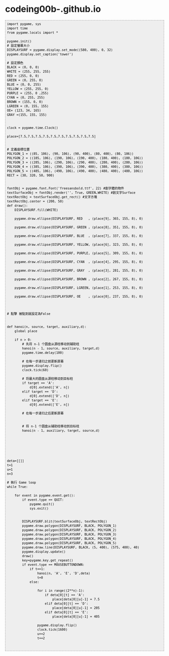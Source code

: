 # codeing00b-.github.io
<pre style="font-family: Andale Mono, Lucida Console, Monaco, fixed, monospace; color: #000000; background-color: #eee;font-size: 12px;border: 1px dashed #999999;line-height: 14px;padding: 5px; overflow: auto; width: 100%"><code>import pygame, sys
import time
from pygame.locals import *

pygame.init()
# &#35373;&#23450;&#34722;&#24149;&#22823;&#23567;
DISPLAYSURF = pygame.display.set_mode((580, 400), 0, 32)
pygame.display.set_caption('tower')

# &#35373;&#23450;&#38991;&#33394;
BLACK = (0, 0, 0)
WHITE = (255, 255, 255)
RED = (255, 0, 0)
GREEN = (0, 255, 0)
BLUE = (0, 0, 255)
YELLOW = (255, 255, 0)
PURPLE = (255, 0 ,255)
CYAN = (0, 255, 255)
BROWN = (155, 0, 0)
LGREEN = (0, 155, 155)
OE= (123, 34, 165)
GRAY =(155, 155, 155)


clock = pygame.time.Clock()

place=[7.5,7.5,7.5,7.5,7.5,7.5,7.5,7.5,7.5,7.5]


# &#23450;&#32681;&#24231;&#27161;&#20301;&#32622;
POLYGON_1 = ((85, 106), (90, 106), (90, 400), (80, 400), (80, 106))
POLYGON_2 = ((185, 106), (190, 106), (190, 400), (180, 400), (180, 106))
POLYGON_3 = ((285, 106), (290, 106), (290, 400), (280, 400), (280, 106))
POLYGON_4 = ((385, 106), (390, 106), (390, 400), (380, 400), (380, 106))
POLYGON_5 = ((485, 106), (490, 106), (490, 400), (480, 400), (480, 106))
RECT = (30, 320, 50, 900)


fontObj = pygame.font.Font('freesansbold.ttf', 22) #&#21109;&#23383;&#39636;&#30340;&#29289;&#20214;
textSurfaceObj = fontObj.render('', True, GREEN,WHITE) #&#21109;&#25991;&#23383;Surface
textRectObj = textSurfaceObj.get_rect() #&#25991;&#23383;&#26041;&#22602;
textRectObj.center = (200, 50)
def draw():
    DISPLAYSURF.fill(WHITE)

    pygame.draw.ellipse(DISPLAYSURF, RED   , (place[9], 365, 155, 8), 0)

    pygame.draw.ellipse(DISPLAYSURF, GREEN , (place[8], 351, 155, 8), 0)

    pygame.draw.ellipse(DISPLAYSURF, BLUE  , (place[7], 337, 155, 8), 0)

    pygame.draw.ellipse(DISPLAYSURF, YELLOW, (place[6], 323, 155, 8), 0)

    pygame.draw.ellipse(DISPLAYSURF, PURPLE, (place[5], 309, 155, 8), 0)

    pygame.draw.ellipse(DISPLAYSURF, CYAN  , (place[4], 295, 155, 8), 0)

    pygame.draw.ellipse(DISPLAYSURF, GRAY  , (place[3], 281, 155, 8), 0)

    pygame.draw.ellipse(DISPLAYSURF, BROWN , (place[2], 267, 155, 8), 0)

    pygame.draw.ellipse(DISPLAYSURF, LGREEN, (place[1], 253, 155, 8), 0)

    pygame.draw.ellipse(DISPLAYSURF, OE    , (place[0], 237, 155, 8), 0)



# &#40670;&#25802; &#34987;&#40670;&#21040;&#23601;&#35373;&#23450;&#28858;False


def hanoi(n, source, target, auxiliary,d):
    global place

    if n &gt; 0:
        # &#20808;&#23558; n-1 &#20010;&#22278;&#30424;&#20174;&#28304;&#26609;&#31227;&#21160;&#21040;&#36741;&#21161;&#26609;
        hanoi(n - 1, source, auxiliary, target,d)
        pygame.time.delay(100)

        # &#22312;&#27599;&#19968;&#27493;&#36882;&#24402;&#20043;&#21069;&#26356;&#26032;&#23631;&#24149;
        pygame.display.flip()
        clock.tick(60)

        # &#23558;&#26368;&#22823;&#30340;&#22278;&#30424;&#20174;&#28304;&#26609;&#31227;&#21160;&#21040;&#30446;&#26631;&#26609;
        if target == 'A':
            d[0].extend(['A', n])
        elif target == 'D':
            d[0].extend(['D', n])
        elif target == 'E':
            d[0].extend(['E', n])

        # &#22312;&#27599;&#19968;&#27493;&#36882;&#24402;&#20043;&#21518;&#26356;&#26032;&#23631;&#24149;


        # &#23558; n-1 &#20010;&#22278;&#30424;&#20174;&#36741;&#21161;&#26609;&#31227;&#21160;&#21040;&#30446;&#26631;&#26609;
        hanoi(n - 1, auxiliary, target, source,d)






deta=[[]]
t=1
u=1
n=3

# &#22519;&#34892; Game loop
while True:

    for event in pygame.event.get():
        if event.type == QUIT:
            pygame.quit()
            sys.exit()


        DISPLAYSURF.blit(textSurfaceObj, textRectObj)
        pygame.draw.polygon(DISPLAYSURF, BLACK, POLYGON_1)
        pygame.draw.polygon(DISPLAYSURF, BLACK, POLYGON_2)
        pygame.draw.polygon(DISPLAYSURF, BLACK, POLYGON_3)
        pygame.draw.polygon(DISPLAYSURF, BLACK, POLYGON_4)
        pygame.draw.polygon(DISPLAYSURF, BLACK, POLYGON_5)
        pygame.draw.line(DISPLAYSURF, BLACK, (5, 400), (575, 400), 40)
        pygame.display.update()
        draw()
        key=pygame.key.get_repeat()
        if event.type == MOUSEBUTTONDOWN:
            if t==1:
                hanoi(n, 'A', 'E', 'D',deta)
                t=0
            else:

                for i in range((2**n)-1):
                    if deta[0][t] == 'A':
                        place[deta[0][u]-1] = 7.5
                    elif deta[0][t] == 'D':
                        place[deta[0][u]-1] = 205
                    elif deta[0][t] == 'E':
                        place[deta[0][u]-1] = 405

                pygame.display.flip()
                clock.tick(1600)
                u+=2
                t+=2


</code></pre>
